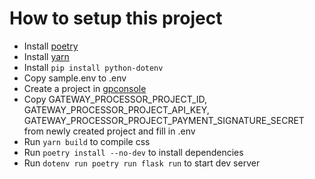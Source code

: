 # How to setup this project

-   Install [poetry](https://python-poetry.org/)
-   Install [yarn](https://yarnpkg.com/)
-   Install `pip install python-dotenv`
-   Copy sample.env to .env
-   Create a project in [gpconsole](https://gpconsole.ekata.io/)
-   Copy GATEWAY_PROCESSOR_PROJECT_ID, GATEWAY_PROCESSOR_PROJECT_API_KEY, GATEWAY_PROCESSOR_PROJECT_PAYMENT_SIGNATURE_SECRET from newly created project and fill in .env
-   Run `yarn build` to compile css
-   Run `poetry install --no-dev` to install dependencies
-   Run `dotenv run poetry run flask run` to start dev server
